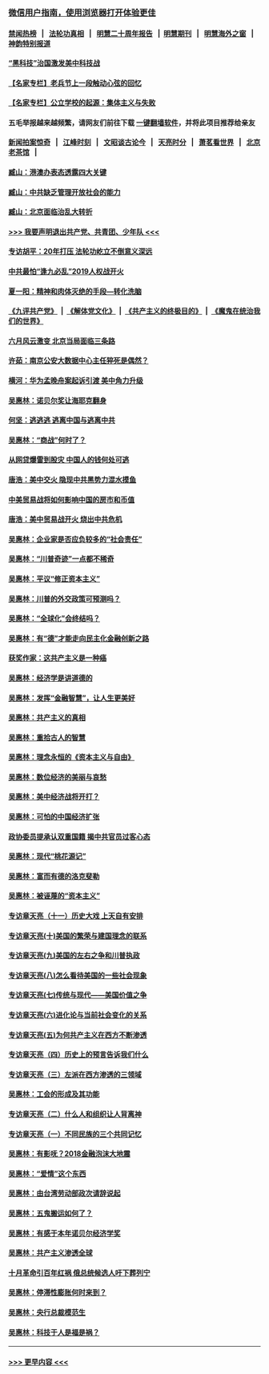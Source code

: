 ### [微信用户指南，使用浏览器打开体验更佳](https://github.com/gfw-breaker/banned-news1/blob/master/indexes/wechat-guide.md?t=0)
#### [禁闻热榜](热点新闻.md?t=0)  &nbsp;&nbsp;|&nbsp;&nbsp; [法轮功真相](https://github.com/gfw-breaker/truth/blob/master/README.md?t=0) &nbsp;&nbsp;|&nbsp;&nbsp; [明慧二十周年报告](https://github.com/gfw-breaker/mh-reports/blob/master/README.md?t=0) &nbsp;&nbsp;|&nbsp;&nbsp;[明慧期刊](https://github.com/gfw-breaker/mh-qikan) &nbsp;&nbsp;|&nbsp;&nbsp; [明慧海外之窗](https://github.com/gfw-breaker/mh-news/blob/master/README.md?t=0) &nbsp;&nbsp;|&nbsp;&nbsp; [神韵特别报道](https://github.com/gfw-breaker/mh-news/blob/master/shenyun.md?t=0)
#### [“黑科技”治国激发美中科技战](../pages/nsc423/n11638056.md?t=02050211) 
#### [【名家专栏】老兵节上一段触动心弦的回忆](../pages/nsc423/n11646016.md?t=02050211) 
#### [【名家专栏】公立学校的起源：集体主义与失败](../pages/nsc423/n11601833.md?t=02050211) 
#### 五毛举报越来越频繁，请网友们前往下载 [一键翻墙软件](https://github.com/gfw-breaker/ssr-accounts)，并将此项目推荐给亲友
#### [新闻拍案惊奇](https://github.com/gfw-breaker/banned-news1/blob/master/pages/link4.md) &nbsp;&nbsp;|&nbsp;&nbsp; [江峰时刻](https://github.com/gfw-breaker/banned-news1/blob/master/pages/link4.md) &nbsp;&nbsp;|&nbsp;&nbsp; [文昭谈古论今](https://github.com/gfw-breaker/banned-news1/blob/master/pages/link4.md) &nbsp;&nbsp;|&nbsp;&nbsp; [天亮时分](https://github.com/gfw-breaker/banned-news1/blob/master/pages/link4.md) &nbsp;&nbsp;|&nbsp;&nbsp; [萧茗看世界](https://github.com/gfw-breaker/banned-news1/blob/master/pages/link4.md) &nbsp;&nbsp;|&nbsp;&nbsp; [北京老茶馆](https://github.com/gfw-breaker/banned-news1/blob/master/pages/link4.md) &nbsp;&nbsp;|&nbsp;&nbsp; 
#### [臧山：港澳办表态透露四大关键](../pages/nsc423/n11421628.md?t=02050211) 
#### [臧山：中共缺乏管理开放社会的能力](../pages/nsc423/n11407457.md?t=02050211) 
#### [臧山：北京面临治乱大转折](../pages/nsc423/n11406895.md?t=02050211) 
#### [>>> 我要声明退出共产党、共青团、少年队 <<<](https://github.com/begood0513/goodnews/blob/master/quit/letter.md) 
#### [专访胡平：20年打压 法轮功屹立不倒意义深远](../pages/nsc423/n11398800.md?t=02050211) 
#### [中共最怕“逢九必乱”2019人权战开火](../pages/nsc423/n11385248.md?t=02050211) 
#### [夏一阳：精神和肉体灭绝的手段—转化洗脑](../pages/nsc423/n11368250.md?t=02050211) 
#### [《九评共产党》](https://github.com/begood0513/9ping.md/blob/master/README.md) &nbsp;|&nbsp; [《解体党文化》](../../../../jtdwh.md/blob/master/README.md)  &nbsp;|&nbsp; [《共产主义的终极目的》](../../../../gczydzjmd.md/blob/master/README.md) &nbsp;|&nbsp; [《魔鬼在统治我们的世界》](../../../../mgztzwmdsj.md/blob/master/README.md) 
#### [六月风云激变 北京当局面临三条路](../pages/nsc423/n11313668.md?t=02050211) 
#### [许茹：南京公安大数据中心主任猝死是偶然？](../pages/nsc423/n11064744.md?t=02050211) 
#### [横河：华为孟晚舟案起诉引渡 美中角力升级](../pages/nsc423/n11027230.md?t=02050211) 
#### [吴惠林：诺贝尔奖让海耶克翻身](../pages/nsc423/n10890049.md?t=02050211) 
#### [何坚：逃逃逃 逃离中国与逃离中共](../pages/nsc423/n10592891.md?t=02050211) 
#### [吴惠林：“商战”何时了？](../pages/nsc423/n10573558.md?t=02050211) 
#### [从网贷爆雷到股灾 中国人的钱何处可逃](../pages/nsc423/n10572800.md?t=02050211) 
#### [唐浩：美中交火 隐现中共黑势力混水摸鱼](../pages/nsc423/n10544040.md?t=02050211) 
#### [中美贸易战将如何影响中国的房市和币值](../pages/nsc423/n10543697.md?t=02050211) 
#### [唐浩：美中贸易战开火 烧出中共危机](../pages/nsc423/n10540126.md?t=02050211) 
#### [吴惠林：企业家是否应负较多的“社会责任”](../pages/nsc423/n10535022.md?t=02050211) 
#### [吴惠林：“川普奇迹”一点都不稀奇](../pages/nsc423/n10512808.md?t=02050211) 
#### [吴惠林：平议“修正资本主义”](../pages/nsc423/n10495724.md?t=02050211) 
#### [吴惠林：川普的外交政策可预测吗？](../pages/nsc423/n10462387.md?t=02050211) 
#### [吴惠林：“全球化”会终结吗？](../pages/nsc423/n10452838.md?t=02050211) 
#### [吴惠林：有“德”才能走向民主化金融创新之路](../pages/nsc423/n10432292.md?t=02050211) 
#### [获奖作家：这共产主义是一种癌](../pages/nsc423/n10431541.md?t=02050211) 
#### [吴惠林：经济学是讲道德的](../pages/nsc423/n10398014.md?t=02050211) 
#### [吴惠林：发挥“金融智慧”，让人生更美好](../pages/nsc423/n10375019.md?t=02050211) 
#### [吴惠林：共产主义的真相](../pages/nsc423/n10351394.md?t=02050211) 
#### [吴惠林：重拾古人的智慧](../pages/nsc423/n10337691.md?t=02050211) 
#### [吴惠林：理念永恒的《资本主义与自由》](../pages/nsc423/n10316274.md?t=02050211) 
#### [吴惠林：数位经济的美丽与哀愁](../pages/nsc423/n10292946.md?t=02050211) 
#### [吴惠林：美中经济战将开打？](../pages/nsc423/n10258825.md?t=02050211) 
#### [吴惠林：可怕的中国经济扩张](../pages/nsc423/n10219147.md?t=02050211) 
#### [政协委员提承认双重国籍 揭中共官员过客心态](../pages/nsc423/n10208809.md?t=02050211) 
#### [吴惠林：现代“桃花源记”](../pages/nsc423/n10185234.md?t=02050211) 
#### [吴惠林：富而有德的洛克斐勒](../pages/nsc423/n10142264.md?t=02050211) 
#### [吴惠林：被诬蔑的“资本主义”](../pages/nsc423/n10124816.md?t=02050211) 
#### [专访章天亮（十一）历史大戏 上天自有安排](../pages/nsc423/n10094905.md?t=02050211) 
#### [专访章天亮(十)美国的繁荣与建国理念的联系](../pages/nsc423/n10094899.md?t=02050211) 
#### [专访章天亮(九)美国的左右之争和川普执政](../pages/nsc423/n10094889.md?t=02050211) 
#### [专访章天亮(八)怎么看待美国的一些社会现象](../pages/nsc423/n10094857.md?t=02050211) 
#### [专访章天亮(七)传统与现代——美国价值之争](../pages/nsc423/n10093140.md?t=02050211) 
#### [专访章天亮(六)进化论与当前社会变化的关系](../pages/nsc423/n10092036.md?t=02050211) 
#### [专访章天亮(五)为何共产主义在西方不断渗透](../pages/nsc423/n10083620.md?t=02050211) 
#### [专访章天亮（四）历史上的预言告诉我们什么](../pages/nsc423/n10083606.md?t=02050211) 
#### [专访章天亮（三）左派在西方渗透的三领域](../pages/nsc423/n10081115.md?t=02050211) 
#### [吴惠林：工会的形成及其功能](../pages/nsc423/n10080633.md?t=02050211) 
#### [专访章天亮（二）什么人和组织让人背离神](../pages/nsc423/n10076637.md?t=02050211) 
#### [专访章天亮（一）不同民族的三个共同记忆](../pages/nsc423/n10074188.md?t=02050211) 
#### [吴惠林：有影呒？2018金融泡沫大地震](../pages/nsc423/n10040534.md?t=02050211) 
#### [吴惠林：“爱情”这个东西](../pages/nsc423/n10019423.md?t=02050211) 
#### [吴惠林：由台湾劳动部政次请辞说起](../pages/nsc423/n9979679.md?t=02050211) 
#### [吴惠林：五鬼搬运如何了？](../pages/nsc423/n9925338.md?t=02050211) 
#### [吴惠林：有感于本年诺贝尔经济学奖](../pages/nsc423/n9871883.md?t=02050211) 
#### [吴惠林：共产主义渗透全球](../pages/nsc423/n9812748.md?t=02050211) 
#### [十月革命引百年红祸 俄总统候选人吁下葬列宁](../pages/nsc423/n9810182.md?t=02050211) 
#### [吴惠林：停滞性膨胀何时来到？](../pages/nsc423/n9764136.md?t=02050211) 
#### [吴惠林：央行总裁模范生](../pages/nsc423/n9728134.md?t=02050211) 
#### [吴惠林：科技于人是福是祸？](../pages/nsc423/n9672982.md?t=02050211) 

----
#### [ >>> 更早内容 <<< ](../indexes/nsc423-earlier.md)
